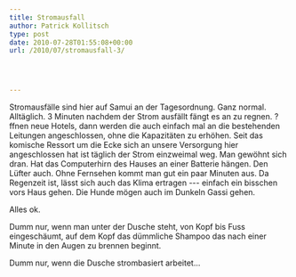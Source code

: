 ```yaml
---
title: Stromausfall
author: Patrick Kollitsch
type: post
date: 2010-07-28T01:55:08+00:00
url: /2010/07/stromausfall-3/




---
```

Stromausfälle sind hier auf Samui an der Tagesordnung. Ganz normal. Alltäglich. 3 Minuten nachdem der Strom ausfällt fängt es an zu regnen. ?ffnen neue Hotels, dann werden die auch einfach mal an die bestehenden Leitungen angeschlossen, ohne die Kapazitäten zu erhöhen. Seit das komische Ressort um die Ecke sich an unsere Versorgung hier angeschlossen hat ist täglich der Strom einzweimal weg. Man gewöhnt sich dran. Hat das Computerhirn des Hauses an einer Batterie hängen. Den Lüfter auch. Ohne Fernsehen kommt man gut ein paar Minuten aus. Da Regenzeit ist, lässt sich auch das Klima ertragen --- einfach ein bisschen vors Haus gehen. Die Hunde mögen auch im Dunkeln Gassi gehen.

Alles ok.

Dumm nur, wenn man unter der Dusche steht, von Kopf bis Fuss eingeschäumt, auf dem Kopf das dümmliche Shampoo das nach einer Minute in den Augen zu brennen beginnt. 

Dumm nur, wenn die Dusche strombasiert arbeitet...